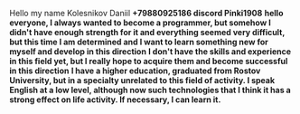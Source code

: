 Hello my name Kolesnikov Daniil
**+79880925186 discord Pinki1908**
**hello everyone, I always wanted to become a programmer, but somehow I didn't have enough strength for it and everything seemed very difficult, but this time I am determined and I want to learn something new for myself and develop in this direction**
**I don't have the skills and experience in this field yet, but I really hope to acquire them and become successful in this direction**
**I have a higher education, graduated from Rostov University, but in a specialty unrelated to this field of activity. I speak English at a low level, although now such technologies that I think it has a strong effect on life activity. If necessary, I can learn it.**
